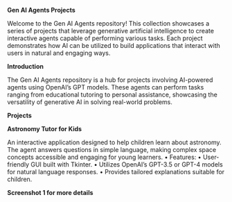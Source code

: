 **Gen AI Agents Projects**

Welcome to the Gen AI Agents repository! This collection showcases a series of projects that leverage generative artificial intelligence to create interactive agents capable of performing various tasks. Each project demonstrates how AI can be utilized to build applications that interact with users in natural and engaging ways.

**Introduction**

The Gen AI Agents repository is a hub for projects involving AI-powered agents using OpenAI’s GPT models. These agents can perform tasks ranging from educational tutoring to personal assistance, showcasing the versatility of generative AI in solving real-world problems.

**Projects**

**Astronomy Tutor for Kids**

An interactive application designed to help children learn about astronomy. The agent answers questions in simple language, making complex space concepts accessible and engaging for young learners.
	•	Features:
	•	User-friendly GUI built with Tkinter.
	•	Utilizes OpenAI’s GPT-3.5 or GPT-4 models for natural language responses.
	•	Provides tailored explanations suitable for children.

  **Screenshot 1 for more details**
